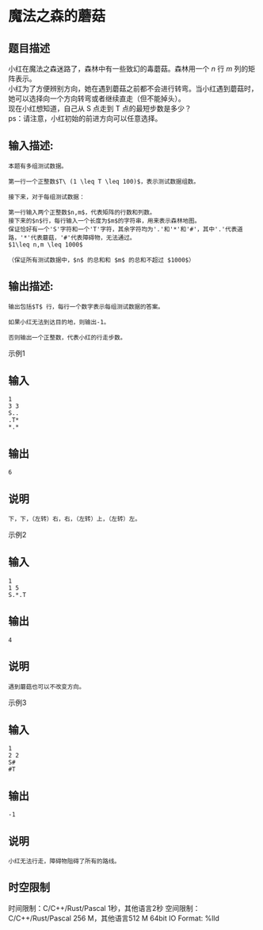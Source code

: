 # 魔法之森的蘑菇

## 题目描述

小红在魔法之森迷路了，森林中有一些致幻的毒蘑菇。森林用一个 $n$ 行 $m$ 列的矩阵表示。  
小红为了方便辨别方向，她在遇到蘑菇之前都不会进行转弯。当小红遇到蘑菇时，她可以选择向一个方向转弯或者继续直走（但不能掉头）。  
现在小红想知道，自己从 S 点走到 T 点的最短步数是多少？  
ps：请注意，小红初始的前进方向可以任意选择。

## 输入描述:
    
    
    本题有多组测试数据。
    
    第一行一个正整数$T\ (1 \leq T \leq 100)$，表示测试数据组数。
    
    接下来，对于每组测试数据：
    
    第一行输入两个正整数$n,m$，代表矩阵的行数和列数。  
    接下来的$n$行，每行输入一个长度为$m$的字符串，用来表示森林地图。  
    保证恰好有一个'S'字符和一个'T'字符，其余字符均为'.'和'*'和'#'，其中'.'代表道路，'*'代表蘑菇，'#'代表障碍物，无法通过。  
    $1\leq n,m \leq 1000$
    
    （保证所有测试数据中，$n$ 的总和和 $m$ 的总和不超过 $1000$）  
    

## 输出描述:
    
    
    输出包括$T$ 行，每行一个数字表示每组测试数据的答案。
    
    如果小红无法到达目的地，则输出-1。
    
    否则输出一个正整数，代表小红的行走步数。

示例1 

## 输入
    
    
    1
    3 3
    S..
    .T*
    *.*

## 输出
    
    
    6

## 说明
    
    
    下，下，（左转）右，右，（左转）上，（左转）左。

示例2 

## 输入
    
    
    1
    1 5
    S.*.T

## 输出
    
    
    4

## 说明
    
    
    遇到蘑菇也可以不改变方向。

示例3 

## 输入
    
    
    1
    2 2
    S#
    #T

## 输出
    
    
    -1

## 说明
    
    
    小红无法行走，障碍物阻碍了所有的路线。


## 时空限制

时间限制：C/C++/Rust/Pascal 1秒，其他语言2秒
空间限制：C/C++/Rust/Pascal 256 M，其他语言512 M
64bit IO Format: %lld